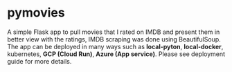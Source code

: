 # pymovies
A simple Flask app to pull movies that I rated on IMDB and present them in better view with the ratings, IMDB scraping was done using BeautifulSoup.
The app can be deployed in many ways such as **local-pyton**, **local-docker**, kubernetes, **GCP (Cloud Run)**, **Azure (App service)**.
Please see deployment guide for more details.